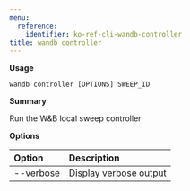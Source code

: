 ```yaml
---
menu:
  reference:
    identifier: ko-ref-cli-wandb-controller
title: wandb controller
---
```


**Usage**

`wandb controller [OPTIONS] SWEEP_ID`

**Summary**

Run the W&B local sweep controller


**Options**

| **Option** | **Description** |
| :--- | :--- |
| --verbose | Display verbose output |